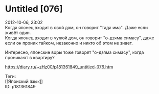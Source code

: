 Untitled [076]
===============

   
 2012-10-06, 23:02   
  Когда японец входит в свой дом, он говорит "тада има". Даже если живёт один.   
 Когда японец входит в чужой дом, он говорит "о-дзяма симасу", даже если он проник тайком, незаконно и никто об этом не знает.   
   
 Интересно, японские воры тоже говорят "о-дзяма симасу", когда проникают в квартиру?   
    
 <https://diary.ru/~zHz00/p181361849_untitled-076.htm>   
   
 Теги:   
 [[Японский язык]]   
 ID: p181361849